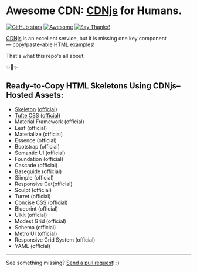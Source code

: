 # Awesome CDN: [CDNjs](https://cdnjs.com) for Humans.

[![GitHub stars](https://img.shields.io/github/stars/kennethreitz/awesome-cdn.svg?style=social&label=Star)](https://github.com/kennethreitz/awesome-coins)
[![Awesome](https://cdn.rawgit.com/sindresorhus/awesome/d7305f38d29fed78fa85652e3a63e154dd8e8829/media/badge.svg)](https://github.com/sindresorhus/awesome)
[![Say Thanks!](https://img.shields.io/badge/SayThanks-!-1EAEDB.svg)](https://saythanks.io/to/kennethreitz)

[CDNjs](https://cdnjs.com) is an excellent service, but it is missing one key component — copy/paste–able HTML examples! 

That's what this repo's all about. 

✨🍰✨

## Ready–to-Copy HTML Skeletons Using CDNjs–Hosted Assets:

- [Skeleton](https://github.com/kennethreitz/awesome-cdn/blob/master/skeleton.html) ([official](http://getskeleton.com))
- [Tufte CSS](https://github.com/kennethreitz/awesome-cdn/blob/master/tufte-css.html) ([official](https://edwardtufte.github.io/tufte-css/))
- Material Framework (official)
- Leaf (official)
- Materialize (official)
- Essence (official)
- Bootstrap (official)
- Semantic UI (official)
- Foundation (official)
- Cascade (official)
- Baseguide (official)
- Siimple (official)
- Responsive Cat(official)
- Sculpt (official)
- Turret (official)
- Concise CSS (official)
- Blueprint (official)
- Ulkit (official)
- Modest Grid (official)
- Schema (official)
- Metro UI (official)
- Responsive Grid System (official)
- YAML (official)

-----------------------

See something missing? [Send a pull request](https://github.com/kennethreitz/awesome-cdn/pulls)! :)
